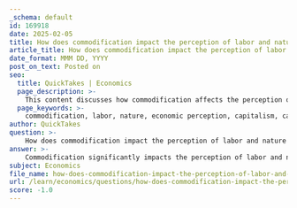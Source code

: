 ```yaml
---
_schema: default
id: 169918
date: 2025-02-05
title: How does commodification impact the perception of labor and nature in economic terms?
article_title: How does commodification impact the perception of labor and nature in economic terms?
date_format: MMM DD, YYYY
post_on_text: Posted on
seo:
  title: QuickTakes | Economics
  page_description: >-
    This content discusses how commodification affects the perception of labor and nature, transforming them into marketable entities and leading to devaluation, exploitation, and sustainability challenges.
  page_keywords: >-
    commodification, labor, nature, economic perception, capitalism, capitalism dehumanization, environmental exploitation, societal values, opportunity cost, scarcity, marginal thinking, economic power, sustainability, economic relationships, ecological costs
author: QuickTakes
question: >-
    How does commodification impact the perception of labor and nature in economic terms?
answer: >-
    Commodification significantly impacts the perception of labor and nature in economic terms by transforming both into entities that can be bought, sold, and valued primarily based on market dynamics. This process has several implications:\n\n1. **Labor as a Commodity**: In a capitalist economy, labor is often viewed as a commodity, which means that workers are seen primarily as resources to be utilized for production. This commodification can lead to a dehumanization of labor, where the intrinsic value of individuals and their contributions is overshadowed by their economic output. Workers may be evaluated based on their productivity and cost to employers rather than their skills, creativity, or personal circumstances. This perspective can foster a competitive environment where labor is undervalued, leading to issues such as wage stagnation and poor working conditions.\n\n2. **Nature as a Commodity**: Similarly, the commodification of nature involves treating natural resources as commodities that can be exploited for profit. This perspective often prioritizes short-term economic gains over long-term sustainability and environmental health. The valuation of nature in economic terms can lead to overexploitation, as seen in practices like deforestation, mining, and pollution, which may not account for the ecological costs or the intrinsic value of biodiversity.\n\n3. **Societal Values and Environmental Considerations**: Commodification influences societal values by shifting the focus from communal and environmental well-being to individual profit and consumption. This shift can undermine collective efforts to address issues such as climate change and social inequality. When labor and nature are commodified, the incentives often favor exploitation rather than stewardship, leading to a cycle of degradation and inequality.\n\n4. **Opportunity Cost and Scarcity**: The commodification of labor and nature also ties into the concepts of opportunity cost and scarcity. When resources are allocated based on market value, the opportunity cost of not utilizing labor or natural resources can lead to decisions that prioritize economic efficiency over ethical considerations. This can result in a scarcity of essential services and environmental degradation, as the focus remains on maximizing profit rather than ensuring equitable access to resources.\n\n5. **Marginal Thinking and Economic Power**: Commodification encourages marginal thinking, where decisions are made based on incremental benefits and costs. This approach can lead to a concentration of economic power, as those who control the means of production can dictate the terms of labor and resource use, often to the detriment of broader societal interests.\n\nIn summary, commodification reshapes the perception of labor and nature by framing them as marketable commodities, which can lead to devaluation, exploitation, and environmental harm. This transformation has profound implications for societal values, economic relationships, and the sustainability of both human and natural systems.
subject: Economics
file_name: how-does-commodification-impact-the-perception-of-labor-and-nature-in-economic-terms.md
url: /learn/economics/questions/how-does-commodification-impact-the-perception-of-labor-and-nature-in-economic-terms
score: -1.0
---
```


&nbsp;